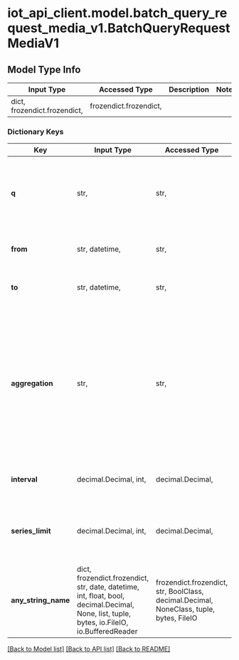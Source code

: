 # iot_api_client.model.batch_query_request_media_v1.BatchQueryRequestMediaV1

## Model Type Info
Input Type | Accessed Type | Description | Notes
------------ | ------------- | ------------- | -------------
dict, frozendict.frozendict,  | frozendict.frozendict,  |  | 

### Dictionary Keys
Key | Input Type | Accessed Type | Description | Notes
------------ | ------------- | ------------- | ------------- | -------------
**q** | str,  | str,  | Data selection query (e.g. property.2a99729d-2556-4220-a139-023348a1e6b5 or thing.95717675-4786-4ffc-afcc-799777755391) | 
**from** | str, datetime,  | str,  | From timestamp | value must conform to RFC-3339 date-time
**to** | str, datetime,  | str,  | To timestamp | value must conform to RFC-3339 date-time
**aggregation** | str,  | str,  | Aggregation statistic function. For numeric values, AVG statistic is used by default. PCT_X compute the Xth approximate percentile (e.g. PCT_95 is the 95th approximate percentile). For boolean, BOOL_OR statistic is used as default. | [optional] must be one of ["AVG", "MIN", "MAX", "SUM", "COUNT", "PCT_99", "PCT_95", "PCT_90", "PCT_75", "PCT_50", "PCT_15", "PCT_5", "BOOL_OR", "BOOL_AND", ] 
**interval** | decimal.Decimal, int,  | decimal.Decimal,  | Resolution in seconds (max allowed: 86400) | [optional] value must be a 64 bit integer
**series_limit** | decimal.Decimal, int,  | decimal.Decimal,  | Maximum number of values returned after data aggregation, if any (default: 300, limit: 1000 - 10000 in case of thing query) | [optional] value must be a 64 bit integer
**any_string_name** | dict, frozendict.frozendict, str, date, datetime, int, float, bool, decimal.Decimal, None, list, tuple, bytes, io.FileIO, io.BufferedReader | frozendict.frozendict, str, BoolClass, decimal.Decimal, NoneClass, tuple, bytes, FileIO | any string name can be used but the value must be the correct type | [optional]

[[Back to Model list]](../../README.md#documentation-for-models) [[Back to API list]](../../README.md#documentation-for-api-endpoints) [[Back to README]](../../README.md)

